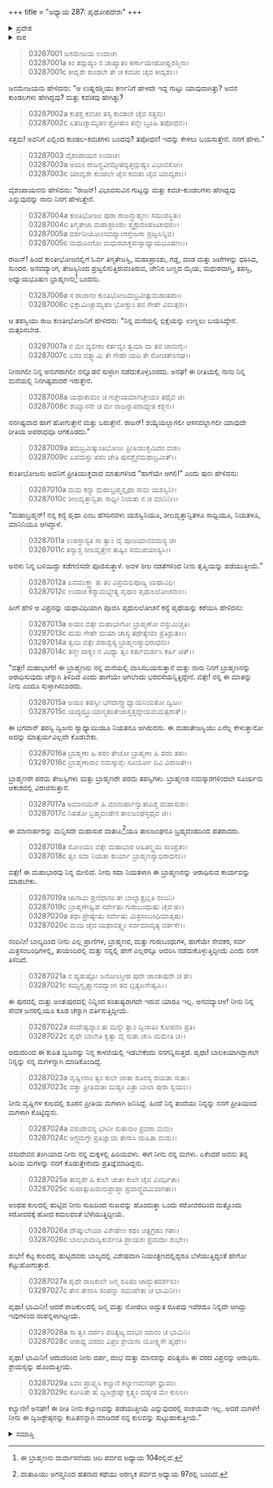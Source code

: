 +++
title = "ಅಧ್ಯಾಯ 287: ಪೃಥೋಪದೇಶಃ"
+++

<details><summary>ಪ್ರವೇಶ</summary>


।।   ಓಂ ಓಂ ನಮೋ ನಾರಾಯಣಾಯ।।   ಶ್ರೀ ವೇದವ್ಯಾಸಾಯ ನಮಃ ।।

ಶ್ರೀ ಕೃಷ್ಣದ್ವೈಪಾಯನ ವೇದವ್ಯಾಸ ವಿರಚಿತ  

**ಶ್ರೀ ಮಹಾಭಾರತ**

**ಆರಣ್ಯಕ ಪರ್ವ**

**ಕುಂಡಲಾಹರಣ ಪರ್ವ**

**ಅಧ್ಯಾಯ 287**

</details>


<details><summary>ಸಾರ</summary>

ಸೂರ್ಯನು ಕರ್ಣನಿಗೆ ಹೇಳದೇ ಇದ್ದ ಗುಟ್ಟು ಯಾವುದು ಎಂದು ಕೇಳಲು ವೈಶಂಪಾಯನನು ಪುನಃ ಕರ್ಣನ ಜನನದ ಕುರಿತು ಹೇಳಿದುದು (1-3). ಕುಂತೀಭೋಜನಲ್ಲಿಗೆ ಓರ್ವ ಋಷಿಯು ಬಂದುದು (4-8); ತನ್ನ ಸಾಕುಮಗಳು ಕುಂತಿಗೆ ಅವನ ಸೇವೆಯನ್ನು ಮಾಡಬೇಕೆಂದು ಕೇಳಿಕೊಂಡುದು (9-29).

</details>


> 03287001 ಜನಮೇಜಯ ಉವಾಚ।  
03287001a ಕಿಂ ತದ್ಗುಹ್ಯಂ ನ ಚಾಖ್ಯಾತಂ ಕರ್ಣಾಯೇಹೋಷ್ಣರಶ್ಮಿನಾ।   
03287001c ಕೀದೃಶೇ ಕುಂಡಲೇ ತೇ ಚ ಕವಚಂ ಚೈವ ಕೀದೃಶಂ।।

ಜನಮೇಜಯನು ಹೇಳಿದನು: “ಆ ಉಷ್ಣರಶ್ಮಿಯು ಕರ್ಣನಿಗೆ ಹೇಳದೇ ಇದ್ದ ಗುಟ್ಟು ಯಾವುದಾಗಿತ್ತು? ಅವನ ಕುಂಡಲಗಳು ಹೇಗಿದ್ದವು? ಮತ್ತು ಕವಚವು ಹೇಗಿತ್ತು?

> 03287002a ಕುತಶ್ಚ ಕವಚಂ ತಸ್ಯ ಕುಂಡಲೇ ಚೈವ ಸತ್ತಮ।  
03287002c ಏತದಿಚ್ಚಾಮ್ಯಹಂ ಶ್ರೋತುಂ ತನ್ಮೇ ಬ್ರೂಹಿ ತಪೋಧನ।।

ಸತ್ತಮ! ಅವನಿಗೆ ಎಲ್ಲಿಂದ ಕುಂಡಲ-ಕವಚಗಳು ಬಂದವು? ತಪೋಧನ! ಇದನ್ನು ಕೇಳಲು ಬಯಸುತ್ತೇನೆ. ನನಗೆ ಹೇಳು.”

> 03287003 ವೈಶಂಪಾಯನ ಉವಾಚ।  
03287003a ಅಯಂ ರಾಜನ್ಬ್ರವೀಮ್ಯೇತದ್ಯತ್ತದ್ಗುಹ್ಯಂ ವಿಭಾವಸೋಃ।  
03287003c ಯಾದೃಶೇ ಕುಂಡಲೇ ಚೈವ ಕವಚಂ ಚೈವ ಯಾದೃಶಂ।।

ವೈಶಂಪಾಯನನು ಹೇಳಿದನು: “ರಾಜನ್! ವಿಭಾವಸುವಿನ ಗುಟ್ಟನ್ನು ಮತ್ತು ಕವಚ-ಕುಂಡಲಗಳು ಹೇಗಿದ್ದವು ಎನ್ನುವುದನ್ನು ನಾನು ನಿನಗೆ ಹೇಳುತ್ತೇನೆ.

> 03287004a ಕುಂತಿಭೋಜಂ ಪುರಾ ರಾಜನ್ಬ್ರಾಹ್ಮಣಃ ಸಮುಪಸ್ಥಿತಃ।  
03287004c ತಿಗ್ಮತೇಜಾ ಮಹಾಪ್ರಾಂಶುಃ ಶ್ಮಶ್ರುದಂಡಜಟಾಧರಃ।।  
03287005a ದರ್ಶನೀಯೋಽನವದ್ಯಾಂಗಸ್ತೇಜಸಾ ಪ್ರಜ್ವಲನ್ನಿವ।  
03287005c ಮಧುಪಿಂಗೋ ಮಧುರವಾಕ್ತಪಃಸ್ವಾಧ್ಯಾಯಭೂಷಣಃ।।

ರಾಜನ್! ಹಿಂದೆ ಕುಂತೀಭೋಜನಲ್ಲಿಗೆ ಓರ್ವ ತಿಗ್ಮತೇಜಸ್ವಿ, ಮಹಾಪ್ರಾಂಶು, ಗಡ್ಡ, ದಂಡ ಮತ್ತು ಜಟೆಗಳನ್ನು ಧರಿಸಿದ, ಸುಂದರ. ಅನವದ್ಯಾಂಗ, ತೇಜಸ್ಸಿನಿಂದ ಪ್ರಜ್ವಲಿಸುತ್ತಿರುವಂತಿರುವ, ಜೇನಿನ ಬಣ್ಣದ ಮೈಯ, ಮಧುರವಾಗ್ಮಿ, ತಪಸ್ವಿ, ಅಧ್ಯಾಯಭೂಷಣ ಬ್ರಾಹ್ಮಣನು[^1] ಬಂದನು.

> 03287006a ಸ ರಾಜಾನಂ ಕುಂತಿಭೋಜಮಬ್ರವೀತ್ಸುಮಹಾತಪಾಃ।   
03287006c ಭಿಕ್ಷಾಮಿಚ್ಚಾಮ್ಯಹಂ ಭೋಕ್ತುಂ ತವ ಗೇಹೇ ವಿಮತ್ಸರ।।

ಆ ತಪಸ್ವಿಯು ರಾಜ ಕುಂತೀಭೋಜನಿಗೆ ಹೇಳಿದನು: “ನಿನ್ನ ಮನೆಯಲ್ಲಿ ಭಿಕ್ಷೆಯನ್ನು ಉಣ್ಣಲು ಬಯಸಿದ್ದೇನೆ. ಮತ್ಸರಿಸಬೇಡ.

> 03287007a ನ ಮೇ ವ್ಯಲೀಕಂ ಕರ್ತವ್ಯಂ ತ್ವಯಾ ವಾ ತವ ಚಾನುಗೈಃ।  
03287007c ಏವಂ ವತ್ಸ್ಯಾಮಿ ತೇ ಗೇಹೇ ಯದಿ ತೇ ರೋಚತೇಽನಘ।।

ನೀನಾಗಲೀ ನಿನ್ನ ಅನುಗರಾಗಲೀ ನನ್ನೊಡನೆ ಸುಳ್ಳಾಗಿ ನಡೆದುಕೊಳ್ಳಬಾರದು. ಅನಘ! ಈ ರೀತಿಯಲ್ಲಿ ನಾನು ನಿನ್ನ ಮನೆಯಲ್ಲಿ ನಿನಗಿಷ್ಟವಾದರೆ ಇರುತ್ತೇನೆ.

> 03287008a ಯಥಾಕಾಮಂ ಚ ಗಚ್ಚೇಯಮಾಗಚ್ಚೇಯಂ ತಥೈವ ಚ।  
03287008c ಶಯ್ಯಾಸನೇ ಚ ಮೇ ರಾಜನ್ನಾಪರಾಧ್ಯೇತ ಕಶ್ಚನ।।

ನನಗಿಷ್ಟವಾದ ಹಾಗೆ ಹೋಗುತ್ತೇನೆ ಮತ್ತು ಬರುತ್ತೇನೆ. ರಾಜನ್! ಶಯ್ಯೆಯಲ್ಲಾಗಲೀ ಆಸನದಲ್ಲಾಗಲೀ ಯಾವುದೇ ರೀತಿಯ ಅಪರಾಧವೂ ಆಗಕೂಡದು.”

> 03287009a ತಮಬ್ರವೀತ್ಕುಂತಿಭೋಜಃ ಪ್ರೀತಿಯುಕ್ತಮಿದಂ ವಚಃ।  
03287009c ಏವಮಸ್ತು ಪರಂ ಚೇತಿ ಪುನಶ್ಚೈನಮಥಾಬ್ರವೀತ್।।

ಕುಂತೀಭೋಜನು ಅವನಿಗೆ ಪ್ರೀತಿಯುಕ್ತವಾದ ಮಾತುಗಳಿಂದ “ಹಾಗೆಯೇ ಆಗಲಿ!” ಎಂದು ಪುನಃ ಹೇಳಿದನು:

> 03287010a ಮಮ ಕನ್ಯಾ ಮಹಾಬ್ರಹ್ಮನ್ಪೃಥಾ ನಾಮ ಯಶಸ್ವಿನೀ।  
03287010c ಶೀಲವೃತ್ತಾನ್ವಿತಾ ಸಾಧ್ವೀ ನಿಯತಾ ನ ಚ ಮಾನಿನೀ।।

“ಮಹಾಬ್ರಹ್ಮನ್! ನನ್ನ ಕನ್ಯೆ ಪೃಥಾ ಎಂಬ ಹೆಸರಿನವಳು ಯಶಸ್ವಿನಿಯೂ, ಶೀಲವೃತ್ತಾನ್ವಿತಳೂ ಸಾಧ್ವಿಯೂ, ನಿಯತಳೂ, ಮಾನಿನಿಯೂ ಆಗಿದ್ದಾಳೆ.

> 03287011a ಉಪಸ್ಥಾಸ್ಯತಿ ಸಾ ತ್ವಾಂ ವೈ ಪೂಜಯಾನವಮನ್ಯ ಚ।  
03287011c ತಸ್ಯಾಶ್ಚ ಶೀಲವೃತ್ತೇನ ತುಷ್ಟಿಂ ಸಮುಪಯಾಸ್ಯಸಿ।।

ಅವಳು ನಿನ್ನ ಬಳಿಯಿದ್ದು ಕಡೆಗಣಿಸದೇ ಪೂಜಿಸುತ್ತಾಳೆ. ಅವಳ ಶೀಲ ನಡತೆಗಳಿಂದ ನೀನು ತೃಪ್ತಿಯನ್ನು ಪಡೆಯುತ್ತೀಯೆ.”

> 03287012a ಏವಮುಕ್ತ್ವಾ ತು ತಂ ವಿಪ್ರಮಭಿಪೂಜ್ಯ ಯಥಾವಿಧಿ।  
03287012c ಉವಾಚ ಕನ್ಯಾಮಭ್ಯೇತ್ಯ ಪೃಥಾಂ ಪೃಥುಲಲೋಚನಾಂ।।

ಹೀಗೆ ಹೇಳಿ ಆ ವಿಪ್ರನನ್ನು ಯಥಾವಿಧಿಯಾಗಿ ಪೂಜಿಸಿ ಪೃಥುಲಲೋಚನೆ ಕನ್ಯೆ ಪೃಥೆಯನ್ನು ಕರೆಯಿಸಿ ಹೇಳಿದನು:

> 03287013a ಅಯಂ ವತ್ಸೇ ಮಹಾಭಾಗೋ ಬ್ರಾಹ್ಮಣೋ ವಸ್ತುಮಿಚ್ಚತಿ।  
03287013c ಮಮ ಗೇಹೇ ಮಯಾ ಚಾಸ್ಯ ತಥೇತ್ಯೇವಂ ಪ್ರತಿಶ್ರುತಂ।।   
03287014a ತ್ವಯಿ ವತ್ಸೇ ಪರಾಶ್ವಸ್ಯ ಬ್ರಾಹ್ಮಣಸ್ಯಾಭಿರಾಧನಂ।  
03287014c ತನ್ಮೇ ವಾಕ್ಯಂ ನ ಮಿಥ್ಯಾ ತ್ವಂ ಕರ್ತುಮರ್ಹಸಿ ಕರ್ಹಿ ಚಿತ್।।

“ವತ್ಸೇ! ಮಹಾಭಾಗೇ! ಈ ಬ್ರಾಹ್ಮಣನು ನನ್ನ ಮನೆಯಲ್ಲಿ ವಾಸಿಸಬಯಸುತ್ತಾನೆ ಮತ್ತು ನಾನು ನಿನಗೆ ಬ್ರಾಹ್ಮಣನನ್ನು ಆರಾಧಿಸುವುದು ಚೆನ್ನಾಗಿ ತಿಳಿದಿದೆ ಎಂದು ಹಾಗೆಯೇ ಆಗಲೆಂದು ಭರವಸೆಯನ್ನಿತ್ತಿದ್ದೇನೆ. ವತ್ಸೇ! ನನ್ನ ಈ ಮಾತನ್ನು ನೀನು ಎಂದೂ ಸುಳ್ಳಾಗಿಸಬಾರದು.

> 03287015a ಅಯಂ ತಪಸ್ವೀ ಭಗವಾನ್ಸ್ವಾಧ್ಯಾಯನಿಯತೋ ದ್ವಿಜಃ।  
03287015c ಯದ್ಯದ್ಬ್ರೂಯಾನ್ಮಹಾತೇಜಾಸ್ತತ್ತದ್ದೇಯಮಮತ್ಸರಾತ್।।

ಈ ಭಗವಾನ್ ತಪಸ್ವಿ ದ್ವಿಜನು ಸ್ವಾಧ್ಯಾಯಿಯೂ ನಿಯತನೂ ಆಗಿರುವನು. ಈ ಮಹಾತೇಜಸ್ವಿಯು ಏನೆಲ್ಲ ಕೇಳುತ್ತಾನೋ ಅದನ್ನು ಮಾತ್ಸರ್ಯವಿಲ್ಲದೇ ಕೊಡಬೇಕು.

> 03287016a ಬ್ರಾಹ್ಮಣಾ ಹಿ ಪರಂ ತೇಜೋ ಬ್ರಾಹ್ಮಣಾ ಹಿ ಪರಂ ತಪಃ।  
03287016c ಬ್ರಾಹ್ಮಣಾನಾಂ ನಮಸ್ಕಾರೈಃ ಸೂರ್ಯೋ ದಿವಿ ವಿರಾಜತೇ।।

ಬ್ರಾಹ್ಮಣರೇ ಪರಮ ತೇಜಸ್ವಿಗಳು ಮತ್ತು ಬ್ರಾಹ್ಮಣರೇ ಪರಮ ತಪಸ್ವಿಗಳು. ಬ್ರಾಹ್ಮಣರ ನಮಸ್ಕಾರಗಳಿಂದಲೇ ಸೂರ್ಯನು ಆಕಾಶದಲ್ಲಿ ವಿರಾಜಿಸುತ್ತಾನೆ.

> 03287017a ಅಮಾನಯನ್ ಹಿ ಮಾನಾರ್ಹಾನ್ವಾತಾಪಿಶ್ಚ ಮಹಾಸುರಃ।  
03287017c ನಿಹತೋ ಬ್ರಹ್ಮದಂಡೇನ ತಾಲಜಂಘಸ್ತಥೈವ ಚ।।

ಈ ಮಾನಾರ್ಹರನ್ನು ಮನ್ನಿಸದೇ ಮಹಾಸುರ ವಾತಾಪಿ[^2]ಯೂ ತಾಲಜಂಘನೂ ಬ್ರಹ್ಮದಂಡದಿಂದ ಹತರಾದರು.

> 03287018a ಸೋಽಯಂ ವತ್ಸೇ ಮಹಾಭಾರ ಆಹಿತಸ್ತ್ವಯಿ ಸಾಂಪ್ರತಂ।  
03287018c ತ್ವಂ ಸದಾ ನಿಯತಾ ಕುರ್ಯಾ ಬ್ರಾಹ್ಮಣಸ್ಯಾಭಿರಾಧನಂ।।

ವತ್ಸೇ! ಈ ಮಹಾಭಾರವು ನಿನ್ನ ಮೇಲಿದೆ. ನೀನು ಸದಾ ನಿಯತಳಾಗಿ ಈ ಬ್ರಾಹ್ಮಣನನ್ನು ಆರಾಧಿಸುವ ಕಾರ್ಯವನ್ನು ಮಾಡಬೇಕು.

> 03287019a ಜಾನಾಮಿ ಪ್ರಣಿಧಾನಂ ತೇ ಬಾಲ್ಯಾತ್ಪ್ರಭೃತಿ ನಂದಿನಿ।  
03287019c ಬ್ರಾಹ್ಮಣೇಷ್ವಿಹ ಸರ್ವೇಷು ಗುರುಬಂಧುಷು ಚೈವ ಹ।।  
03287020a ತಥಾ ಪ್ರೇಷ್ಯೇಷು ಸರ್ವೇಷು ಮಿತ್ರಸಂಬಂಧಿಮಾತೃಷು।   
03287020c ಮಯಿ ಚೈವ ಯಥಾವತ್ತ್ವಂ ಸರ್ವಮಾದೃತ್ಯ ವರ್ತಸೇ।।

ನಂದಿನೀ! ಬಾಲ್ಯದಿಂದ ನೀನು ಎಲ್ಲ ಪ್ರಾಣಿಗಳ, ಬ್ರಾಹ್ಮಣರ, ಮತ್ತು ಗುರುಬಂಧುಗಳ, ಹಾಗೆಯೇ ಸೇವಕರ, ಸರ್ವ ಮಿತ್ರಸಂಬಂಧಿಗಳಲ್ಲಿ, ತಾಯಂದಿರಲ್ಲಿ ಮತ್ತು ನನ್ನಲ್ಲಿ ಹೇಗೆ ಎಲ್ಲರನ್ನೂ ಆದರಿಸಿ ನಡೆದುಕೊಳ್ಳುತ್ತಿದ್ದೀಯೆ ಎಂದು ನನಗೆ ತಿಳಿದಿದೆ.

> 03287021a ನ ಹ್ಯತುಷ್ಟೋ ಜನೋಽಸ್ತೀಹ ಪುರೇ ಚಾಂತಃಪುರೇ ಚ ತೇ।  
03287021c ಸಮ್ಯಗ್ವೃತ್ತ್ಯಾನವದ್ಯಾಂಗಿ ತವ ಭೃತ್ಯಜನೇಷ್ವಪಿ।।

ಈ ಪುರದಲ್ಲಿ ಮತ್ತು ಅಂತಃಪುರದಲ್ಲಿ ನಿನ್ನಿಂದ ಸಂತುಷ್ಟರಾಗದೇ ಇರುವ ಯಾರೂ ಇಲ್ಲ. ಅನವದ್ಯಾಂಗೀ! ನೀನು ನಿನ್ನ ಸೇವಕ ಜನರಲ್ಲಿಯೂ ಕೂಡ ಚೆನ್ನಾಗಿ ವರ್ತಿಸುತ್ತಿದ್ದೀಯೆ.

> 03287022a ಸಂದೇಷ್ಟವ್ಯಾಂ ತು ಮನ್ಯೇ ತ್ವಾಂ ದ್ವಿಜಾತಿಂ ಕೋಪನಂ ಪ್ರತಿ।  
03287022c ಪೃಥೇ ಬಾಲೇತಿ ಕೃತ್ವಾ ವೈ ಸುತಾ ಚಾಸಿ ಮಮೇತಿ ಚ।।

ಆದುದರಿಂದ ಈ ಕುಪಿತ ದ್ವಿಜನನ್ನು ನಿನ್ನ ಕಾಳಜಿಯಲ್ಲಿ ಇಡಬೇಕೆಂದು ನನಗನ್ನಿಸುತ್ತದೆ. ಪೃಥಾ! ಬಾಲಕಿಯಾಗಿದ್ದಾಗಲೇ ನಿನ್ನನ್ನು ನನ್ನ ಮಗಳನ್ನಾಗಿ ಮಾಡಿಕೊಂಡಿದ್ದೆ.

> 03287023a ವೃಷ್ಣೀನಾಂ ತ್ವಂ ಕುಲೇ ಜಾತಾ ಶೂರಸ್ಯ ದಯಿತಾ ಸುತಾ।  
03287023c ದತ್ತಾ ಪ್ರೀತಿಮತಾ ಮಹ್ಯಂ ಪಿತ್ರಾ ಬಾಲಾ ಪುರಾ ಸ್ವಯಂ।।

ನೀನು ವೃಷ್ಣಿಗಳ ಕುಲದಲ್ಲಿ ಶೂರನ ಪ್ರೀತಿಯ ಮಗಳಾಗಿ ಜನಿಸಿದ್ದೆ. ಹಿಂದೆ ನಿನ್ನ ತಂದೆಯು ನಿನ್ನನ್ನು ನನಗೆ ಪ್ರೀತಿಯಿಂದ ಮಗಳಾಗಿ ಕೊಟ್ಟಿದ್ದನು.

> 03287024a ವಸುದೇವಸ್ಯ ಭಗಿನೀ ಸುತಾನಾಂ ಪ್ರವರಾ ಮಮ।  
03287024c ಅಗ್ರ್ಯಮಗ್ರೇ ಪ್ರತಿಜ್ಞಾಯ ತೇನಾಸಿ ದುಹಿತಾ ಮಮ।।

ವಸುದೇವನ ತಂಗಿಯಾದ ನೀನು ನನ್ನ ಮಕ್ಕಳಲ್ಲಿ ಹಿರಿಯವಳು. ಈಗ ನೀನು ನನ್ನ ಮಗಳು. ಏಕೆಂದರೆ ಅವನು ತನ್ನ ಹಿರಿಯ ಮಗಳನ್ನು ನನಗೆ ಕೊಡುತ್ತೇನೆಂದು ಪ್ರತಿಜ್ಞೆಮಾಡಿದ್ದನು.

> 03287025a ತಾದೃಶೇ ಹಿ ಕುಲೇ ಜಾತಾ ಕುಲೇ ಚೈವ ವಿವರ್ಧಿತಾ।  
03287025c ಸುಖಾತ್ಸುಖಮನುಪ್ರಾಪ್ತಾ ಹ್ರದಾದ್ಧ್ರದಮಿವಾಗತಾ।।

ಅಂಥಹ ಕುಲದಲ್ಲಿ ಹುಟ್ಟಿದ ನೀನು ಸುಖದಿಂದ ಸುಖವನ್ನು ಹೊಂದುತ್ತಾ ಒಂದು ಸರೋವರದಿಂದ ಮತ್ತೊಂದು ಸರೋವರಕ್ಕೆ ಹೋದ ಕಮಲದಂತೆ ಬೆಳೆಯುತ್ತಿದ್ದೀಯೆ.

> 03287026a ದೌಷ್ಕುಲೇಯಾ ವಿಶೇಷೇಣ ಕಥಂ ಚಿತ್ಪ್ರಗ್ರಹಂ ಗತಾಃ।   
03287026c ಬಾಲಭಾವಾದ್ವಿಕುರ್ವಂತಿ ಪ್ರಾಯಶಃ ಪ್ರಮದಾಃ ಶುಭೇ।।

ಶುಭೇ! ಕೆಟ್ಟ ಕುಲದಲ್ಲಿ ಹುಟ್ಟಿದವರು ಬಾಲ್ಯದಲ್ಲಿ ವಿಶೇಷವಾಗಿ ನಿಯಂತ್ರಣದಲ್ಲಿದ್ದರೂ ಬೆಳೆಯುತ್ತಿದ್ದಂತೆ ಹೇಗೋ ಕೆಟ್ಟುಹೋಗುತ್ತಾರೆ.

> 03287027a ಪೃಥೇ ರಾಜಕುಲೇ ಜನ್ಮ ರೂಪಂ ಚಾದ್ಭುತದರ್ಶನಂ।  
03287027c ತೇನ ತೇನಾಸಿ ಸಂಪನ್ನಾ ಸಮುಪೇತಾ ಚ ಭಾಮಿನೀ।।

ಪೃಥಾ! ಭಾಮಿನೀ! ಆದರೆ ರಾಜಕುಲದಲ್ಲಿ ಜನ್ಮ ಮತ್ತು ನೋಡಲು ಅದ್ಭುತ ರೂಪವು ಇವೆರಡೂ ನಿನ್ನದೇ ಆಗಿದ್ದು ಇವುಗಳಿಂದ ಸಂಪನ್ನಳಾಗಿದ್ದೀಯೆ.

> 03287028a ಸಾ ತ್ವಂ ದರ್ಪಂ ಪರಿತ್ಯಜ್ಯ ದಂಭಂ ಮಾನಂ ಚ ಭಾಮಿನಿ।  
03287028c ಆರಾಧ್ಯ ವರದಂ ವಿಪ್ರಂ ಶ್ರೇಯಸಾ ಯೋಕ್ಷ್ಯಸೇ ಪೃಥೇ।।

ಪೃಥಾ! ಭಾಮಿನೀ! ಆದುದರಿಂದ ನೀನು ದರ್ಪ, ದಂಭ ಮತ್ತು ಮಾನವನ್ನು ಪರಿತ್ಯಜಿಸಿ ಈ ವರದ ವಿಪ್ರನನ್ನು ಆರಾಧಿಸು. ಶ್ರೇಯಸ್ಸನ್ನು ಹೊಂದುತ್ತೀಯೆ.

> 03287029a ಏವಂ ಪ್ರಾಪ್ಸ್ಯಸಿ ಕಲ್ಯಾಣಿ ಕಲ್ಯಾಣಮನಘೇ ಧ್ರುವಂ।  
03287029c ಕೋಪಿತೇ ತು ದ್ವಿಜಶ್ರೇಷ್ಠೇ ಕೃತ್ಸ್ನಂ ದಹ್ಯೇತ ಮೇ ಕುಲಂ।।

ಕಲ್ಯಾಣೀ! ಅನಘೇ! ಈ ರೀತಿ ನೀನು ಕಲ್ಯಾಣವನ್ನು ಪಡೆಯುತ್ತೀಯೆ ಎನ್ನುವುದರಲ್ಲಿ ಸಂಶಯವೇ ಇಲ್ಲ. ಆದರೆ ಮಗಳೇ! ನೀನು ಈ ದ್ವಿಜಶ್ರೇಷ್ಠನನ್ನು ಕುಪಿತನನ್ನಾಗಿ ಮಾಡಿದರೆ ನನ್ನ ಕುಲವನ್ನು ಸುಟ್ಟುಹಾಕುತ್ತೀಯೆ.”


<details><summary>ಸಮಾಪ್ತಿ</summary>


ಇತಿ ಶ್ರೀ ಮಹಾಭಾರತೇ ಆರಣ್ಯಕ ಪರ್ವಣಿ ಕುಂಡಲಾಹರಣ ಪರ್ವಣಿ ಪೃಥೋಪದೇಶೇ ಸಪ್ತಶೀತ್ಯಧಿಕದ್ವಿಶತತಮೋಽಧ್ಯಾಯಃ।  
ಇದು ಮಹಾಭಾರತದ ಆರಣ್ಯ ಕಪರ್ವದಲ್ಲಿ ಕುಂಡಲಾಹರಣ ಪರ್ವದಲ್ಲಿ ಪೃಥೋಪದೇಶದಲ್ಲಿ ಇನ್ನೂರಾಎಂಭತ್ತೇಳನೆಯ ಅಧ್ಯಾಯವು.


</details>

[^1]: ಈ ಬ್ರಾಹ್ಮಣನು ದುರ್ವಾಸನೆಂದು ಆದಿ ಪರ್ವದ ಅಧ್ಯಾಯ 104ರಲ್ಲಿದೆ.

[^2]: ವಾತಾಪಿಯು ಅಗಸ್ತ್ಯನಿಂದ ಹತನಾದ ಕಥೆಯು ಆರಣ್ಯಕ ಪರ್ವದ ಅಧ್ಯಾಯ 97ರಲ್ಲಿ ಬಂದಿದೆ.
